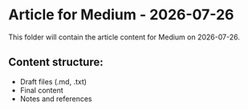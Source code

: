 # Article for Medium - 2026-07-26

This folder will contain the article content for Medium on 2026-07-26.

## Content structure:
- Draft files (.md, .txt)
- Final content
- Notes and references
